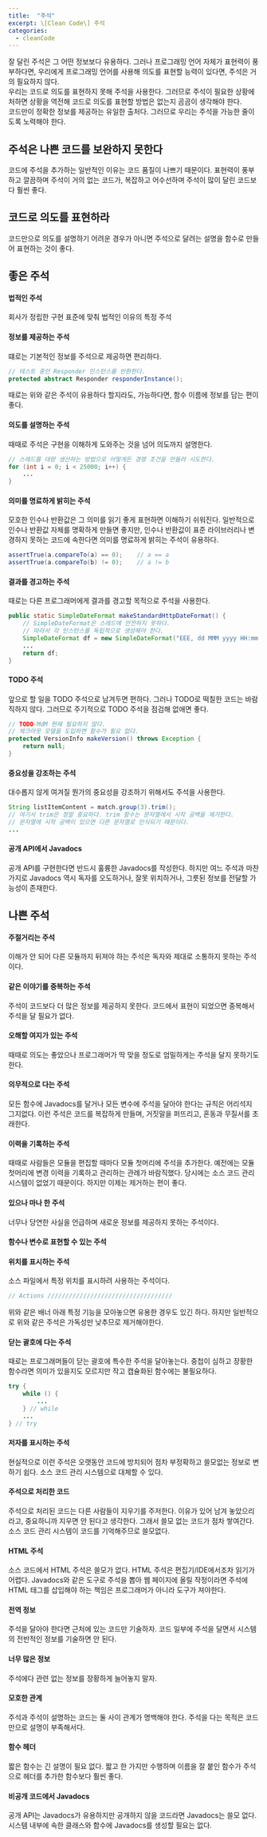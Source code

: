 ```yaml
---
title:  "주석"
excerpt: \[Clean Code\] 주석
categories:
  - cleanCode
---
```


잘 달린 주석은 그 어떤 정보보다 유용하다. 그러나 프로그래밍 언어 자체가 표현력이 풍부하다면, 우리에게 프로그래밍 언어를 사용해 의도를 표현할 능력이 있다면, 주석은 거의 필요하지 않다.  
우리는 코드로 의도를 표현하지 못해 주석을 사용한다. 그러므로 주석이 필요한 상황에 처하면 상황을 역전해 코드로 의도를 표현할 방법은 없는지 곰곰이 생각해야 한다.  
코드만이 정확한 정보를 제공하는 유일한 출처다. 그러므로 우리는 주석을 가능한 줄이도록 노력해야 한다.

## 주석은 나쁜 코드를 보완하지 못한다
코드에 주석을 추가하는 일반적인 이유는 코드 품질이 나쁘기 때문이다. 표현력이 풍부하고 깔끔하며 주석이 거의 없는 코드가, 복잡하고 어수선하며 주석이 많이 달린 코드보다 훨씬 좋다.

## 코드로 의도를 표현하라
코드만으로 의도를 설명하기 어려운 경우가 아니면 주석으로 달려는 설명을 함수로 만들어 표현하는 것이 좋다.

## 좋은 주석

#### 법적인 주석
회사가 정립한 구현 표준에 맞춰 법적인 이유의 특정 주석

#### 정보를 제공하는 주석
떄로는 기본적인 정보를 주석으로 제공하면 편리하다.

  
```java
// 테스트 중인 Responder 인스턴스를 반환한다.
protected abstract Responder responderInstance();
```  

때로는 위와 같은 주석이 유용하다 할지라도, 가능하다면, 함수 이름에 정보를 담는 편이 좋다.

#### 의도를 설명하는 주석
때때로 주석은 구현을 이해하게 도와주는 것을 넘어 의도까지 설명한다.

  
```java
// 스레드를 대량 생산하는 방법으로 어떻게든 경쟁 조건을 만들려 시도한다.
for (int i = 0; i < 25000; i++) {
    ...
}
```  

#### 의미를 명료하게 밝히는 주석
모호한 인수나 반환값은 그 의미를 읽기 좋게 표현하면 이해하기 쉬워진다. 일반적으로 인수나 반환값 자체를 명확하게 만들면 좋지만, 인수나 반환값이 표준 라이브러리나 변경하지 못하는 코드에 속한다면 의미를 명료하게 밝히는 주석이 유용하다.

  
```java
assertTrue(a.compareTo(a) == 0);    // a == a
assertTrue(a.compareTo(b) != 0);    // a != b
```  

#### 결과를 경고하는 주석
때로는 다른 프로그래머에게 결과를 경고할 목적으로 주석을 사용한다.

  
```java
public static SimpleDateFormat makeStandardHttpDateFormat() {
    // SimpleDateFormat은 스레드에 안전하지 못하다.
    // 따라서 각 인스턴스를 독립적으로 생성해야 한다.
    SimpleDateFormat df = new SimpleDateFormat("EEE, dd MMM yyyy HH:mm:ss z");
    ...
    return df;
}
```  

#### TODO 주석
앞으로 할 일을 TODO 주석으로 남겨두면 편하다. 그러나 TODO로 떡칠한 코드는 바람직하지 않다. 그러므로 주기적으로 TODO 주석을 점검해 없애면 좋다.

  
```java
// TODO-MdM 현재 필요하지 않다.
// 체크아웃 모델을 도입하면 함수가 필요 없다.
protected VersionInfo makeVersion() throws Exception {
    return null;
}
```  

#### 중요성을 강조하는 주석
대수롭지 않게 여겨질 뭔가의 중요성을 강조하기 위해서도 주석을 사용한다.


```java
String listItemContent = match.group(3).trim();
// 여기서 trim은 정말 중요하다. trim 함수는 문자열에서 시작 공백을 제거한다.
// 문자열에 시작 공백이 있으면 다른 문자열로 인식되기 때문이다.
...
```  

#### 공개 API에서 Javadocs
공개 API를 구현한다면 반드시 훌륭한 Javadocs를 작성한다. 하지만 여느 주석과 마찬가지로 Javadocs 역시 독자를 오도하거나, 잘못 위치하거나, 그릇된 정보를 전달할 가능성이 존재한다.

## 나쁜 주석

#### 주절거리는 주석
이해가 안 되어 다른 모듈까지 뒤져야 하는 주석은 독자와 제대로 소통하지 못하는 주석이다.

#### 같은 이야기를 중복하는 주석
주석이 코드보다 더 많은 정보를 제공하지 못한다. 코드에서 표현이 되었으면 중복해서 주석을 달 필요가 없다.

#### 오해할 여지가 있는 주석
때때로 의도는 좋았으나 프로그래머가 딱 맞을 정도로 엄밀하게는 주석을 달지 못하기도 한다.

#### 의무적으로 다는 주석
모든 함수에 Javadocs를 달거나 모든 변수에 주석을 달아야 한다는 규칙은 어리석지 그지없다. 이런 주석은 코드를 복잡하게 만들며, 거짓말을 퍼뜨리고, 혼동과 무질서를 초래한다.

#### 이력을 기록하는 주석
때때로 사람들은 모듈을 편집할 때마다 모듈 첫머리에 주석을 추가한다. 예전에는 모듈 첫머리에 변경 이력을 기록하고 관리하는 관례가 바람직했다. 당시에는 소스 코드 관리 시스템이 없었기 때문이다. 하지만 이제는 제거하는 편이 좋다.

#### 있으나 마나 한 주석
너무나 당연한 사실을 언급하며 새로운 정보를 제공하지 못하는 주석이다.

#### 함수나 변수로 표현할 수 있는 주석

#### 위치를 표시하는 주석
소스 파일에서 특정 위치를 표시하려 사용하는 주석이다.

  
```java
// Actions ///////////////////////////////////
```  

위와 같은 배너 아래 특정 기능을 모아놓으면 유용한 경우도 있긴 하다. 하지만 일반적으로 위와 같은 주석은 가독성만 낮추므로 제거해야한다.

#### 닫는 괄호에 다는 주석
때로는 프로그래머들이 닫는 괄호에 특수한 주석을 달아놓는다. 중첩이 심하고 장황한 함수라면 의미가 있을지도 모르지만 작고 캡슐화된 함수에는 불필요하다.

  
```java
try {
    while () {
        ...
    } // while
    ...
} // try
```  

#### 저자를 표시하는 주석
현실적으로 이런 주석은 오랫동안 코드에 방치되어 점차 부정확하고 쓸모없는 정보로 변하기 쉽다. 소스 코드 관리 시스템으로 대체할 수 있다.

#### 주석으로 처리한 코드
주석으로 처리된 코드는 다른 사람들이 지우기를 주저한다. 이유가 있어 남겨 놓았으리라고, 중요하니까 지우면 안 된다고 생각한다. 그래서 쓸모 없는 코드가 점차 쌓여간다. 소스 코드 관리 시스템이 코드를 기억해주므로 쓸모없다.

#### HTML 주석
소스 코드에서 HTML 주석은 쓸모가 없다. HTML 주석은 편집기/IDE에서조차 읽기가 어렵다. Javadocs와 같은 도구로 주석을 뽑아 웹 페이지에 올릴 작정이라면 주석에 HTML 태그를 삽입해야 하는 책임은 프로그래머가 아니라 도구가 져야한다.

#### 전역 정보
주석을 달아야 한다면 근처에 있는 코드만 기술하자. 코드 일부에 주석을 달면서 시스템의 전반적인 정보를 기술하면 안 된다.

#### 너무 많은 정보
주석에다 관련 없는 정보를 장황하게 늘어놓지 말자.

#### 모호한 관계
주석과 주석이 설명하는 코드는 둘 사이 관계가 명백해야 한다. 주석을 다는 목적은 코드만으로 설명이 부족해서다.

#### 함수 헤더
짧은 함수는 긴 설명이 필요 없다. 짧고 한 가지만 수행하며 이름을 잘 붙인 함수가 주석으로 헤더를 추가한 함수보다 훨씬 좋다.

#### 비공개 코드에서 Javadocs
공개 API는 Javadocs가 유용하지만 공개하지 않을 코드라면 Javadocs는 쓸모 없다. 시스템 내부에 속한 클래스와 함수에 Javadocs를 생성할 필요는 없다.